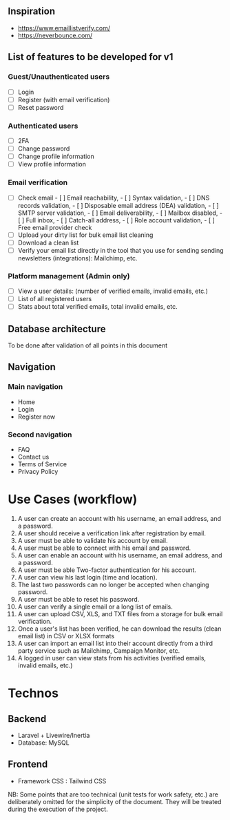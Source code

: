  ## Inspiration
 - https://www.emaillistverify.com/
 - https://neverbounce.com/

## List of features to be developed for v1
### Guest/Unauthenticated users
- [ ] Login
- [ ] Register (with email verification)
- [ ] Reset password

### Authenticated users
- [ ] 2FA
- [ ] Change password
- [ ] Change profile information
- [ ] View profile information

### Email verification
- [ ] Check email 
      - [ ] Email reachability, 
      - [ ] Syntax validation, 
      - [ ] DNS records validation, 
      - [ ] Disposable email address (DEA) validation, 
      - [ ] SMTP server validation, 
      - [ ] Email deliverability, 
      - [ ] Mailbox disabled, 
      - [ ] Full inbox, 
      - [ ] Catch-all address, 
      - [ ] Role account validation, 
      - [ ] Free email provider check
- [ ] Upload your dirty list for bulk email list cleaning
- [ ] Download a clean list
- [ ] Verify your email list directly in the tool that you use for sending sending newsletters (integrations): Mailchimp, etc.

### Platform management (Admin only)
- [ ] View a user details: (number of verified emails, invalid emails, etc.)
- [ ] List of all registered users
- [ ] Stats about total verified emails, total invalid emails, etc.

## Database architecture
To be done after validation of all points in this document

## Navigation

### Main navigation
- Home
- Login
- Register now

### Second navigation
- FAQ
- Contact us
- Terms of Service 
- Privacy Policy

# Use Cases (workflow)
1. A user can create an account with his username, an email address, and a password.
2. A user should receive a verification link after registration by email.
3. A user must be able to validate his account by email.
4. A user must be able to connect with his email and password.
5. A user can enable an account with his username, an email address, and a password.
6. A user must be able Two-factor authentication for his account.
7. A user can view his last login (time and location).
8. The last two passwords can no longer be accepted when changing password.
9. A user must be able to reset his password.
10. A user can verify a single email or a long list of emails.
11. A user can upload CSV, XLS, and TXT files from a storage for bulk email verification.
12. Once a user's list has been verified, he can download the results (clean email list) in CSV or XLSX formats
13. A user can import an email list into their account directly from a third party service such as Mailchimp, Campaign Monitor, etc.
14. A logged in user can view stats from his activities (verified emails, invalid emails, etc.)

# Technos

## Backend
- Laravel + Livewire/Inertia
- Database: MySQL

## Frontend
- Framework CSS : Tailwind CSS

NB: Some points that are too technical (unit tests for work safety, etc.) are deliberately omitted for the simplicity of the document. They will be treated during the execution of the project.
